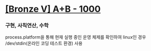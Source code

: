 # [[Bronze V] A+B - 1000](https://www.acmicpc.net/problem/1000) 

### 구현, 사칙연산, 수학

process.platform을 통해 현재 실행 중인 운영 체제를 확인하여 linux인 경우 /dev/stdin(온라인 코딩 테스트 환경) 사용
